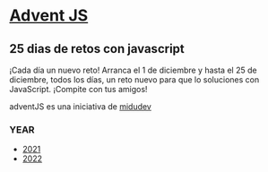 # [Advent JS](https://adventjs.dev)

## 25 dias de retos con javascript

¡Cada día un nuevo reto!
Arranca el 1 de diciembre y hasta el 25 de diciembre, todos los días, un reto nuevo para que lo soluciones con JavaScript. ¡Compite con tus amigos!

adventJS
es una iniciativa de [midudev](https://midu.dev)

### YEAR

- [2021](https://github.com/MasterKiri13/AdventJS/tree/main/2021)
- [2022](https://github.com/MasterKiri13/AdventJS/tree/main/2022)
